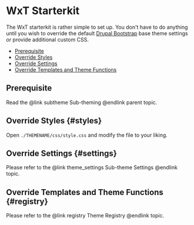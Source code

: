 <!-- @file Instructions on how to sub-theme the Drupal Bootstrap base theme. -->
<!-- @defgroup sub_theming_cdn -->
<!-- @ingroup sub_theming -->
# WxT Starterkit

The WxT starterkit is rather simple to set up. You don't have to do anything
until you wish to override the default [Drupal Bootstrap] base theme settings
or provide additional custom CSS.

- [Prerequisite](#prerequisite)
- [Override Styles](#styles)
- [Override Settings](#settings)
- [Override Templates and Theme Functions](#registry)

## Prerequisite
Read the @link subtheme Sub-theming @endlink parent topic.

## Override Styles {#styles}
Open `./THEMENAME/css/style.css` and modify the file to your liking.

## Override Settings {#settings}
Please refer to the @link theme_settings Sub-theme Settings @endlink topic.

## Override Templates and Theme Functions {#registry}
Please refer to the @link registry Theme Registry @endlink topic.

[Drupal Bootstrap]: https://www.drupal.org/project/bootstrap
[WxT Bootstrap]: https://www.drupal.org/project/wxt_bootstrap
[Bootstrap Framework]: https://getbootstrap.com/docs/3.4/
